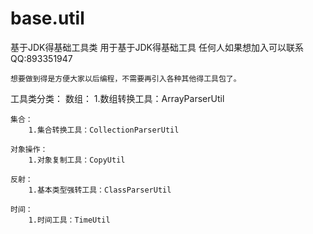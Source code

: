 # base.util
基于JDK得基础工具类
用于基于JDK得基础工具
    任何人如果想加入可以联系QQ:893351947

    想要做到得是方便大家以后编程，不需要再引入各种其他得工具包了。
    
工具类分类：
    数组：
        1.数组转换工具：ArrayParserUtil
    
    集合：
        1.集合转换工具：CollectionParserUtil
    
    对象操作：
        1.对象复制工具：CopyUtil
    
    反射：
        1.基本类型强转工具：ClassParserUtil
    
    时间：
        1.时间工具：TimeUtil
        